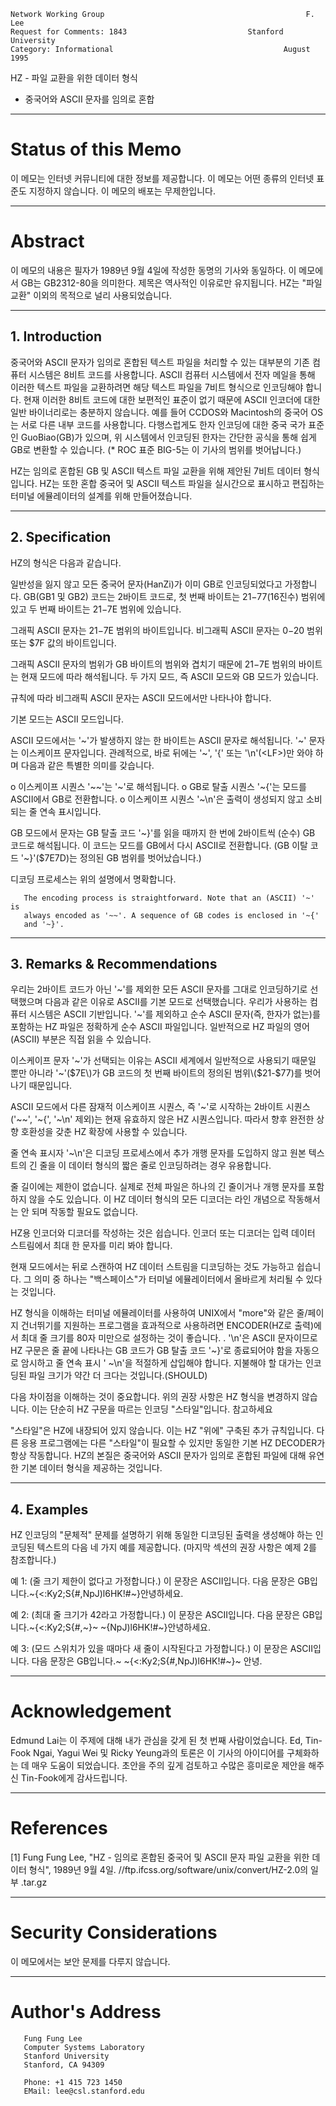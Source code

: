 

```text
Network Working Group                                             F. Lee
Request for Comments: 1843                           Stanford University
Category: Informational                                      August 1995
```

HZ - 파일 교환을 위한 데이터 형식

- 중국어와 ASCII 문자를 임의로 혼합

---
# **Status of this Memo**

이 메모는 인터넷 커뮤니티에 대한 정보를 제공합니다. 이 메모는 어떤 종류의 인터넷 표준도 지정하지 않습니다. 이 메모의 배포는 무제한입니다.

---
# **Abstract**

이 메모의 내용은 필자가 1989년 9월 4일에 작성한 동명의 기사와 동일하다. 이 메모에서 GB는 GB2312-80을 의미한다. 제목은 역사적인 이유로만 유지됩니다. HZ는 "파일 교환" 이외의 목적으로 널리 사용되었습니다.

---
## **1. Introduction**

중국어와 ASCII 문자가 임의로 혼합된 텍스트 파일을 처리할 수 있는 대부분의 기존 컴퓨터 시스템은 8비트 코드를 사용합니다. ASCII 컴퓨터 시스템에서 전자 메일을 통해 이러한 텍스트 파일을 교환하려면 해당 텍스트 파일을 7비트 형식으로 인코딩해야 합니다. 현재 이러한 8비트 코드에 대한 보편적인 표준이 없기 때문에 ASCII 인코더에 대한 일반 바이너리로는 충분하지 않습니다. 예를 들어 CCDOS와 Macintosh의 중국어 OS는 서로 다른 내부 코드를 사용합니다. 다행스럽게도 한자 인코딩에 대한 중국 국가 표준인 GuoBiao\(GB\)가 있으며, 위 시스템에서 인코딩된 한자는 간단한 공식을 통해 쉽게 GB로 변환할 수 있습니다. \(\* ROC 표준 BIG-5는 이 기사의 범위를 벗어납니다.\)

HZ는 임의로 혼합된 GB 및 ASCII 텍스트 파일 교환을 위해 제안된 7비트 데이터 형식입니다. HZ는 또한 혼합 중국어 및 ASCII 텍스트 파일을 실시간으로 표시하고 편집하는 터미널 에뮬레이터의 설계를 위해 만들어졌습니다.

---
## **2. Specification**

HZ의 형식은 다음과 같습니다.

일반성을 잃지 않고 모든 중국어 문자\(HanZi\)가 이미 GB로 인코딩되었다고 가정합니다. GB\(GB1 및 GB2\) 코드는 2바이트 코드로, 첫 번째 바이트는 $21-$77\(16진수\) 범위에 있고 두 번째 바이트는 $21-$7E 범위에 있습니다.

그래픽 ASCII 문자는 $21-$7E 범위의 바이트입니다. 비그래픽 ASCII 문자는 $0-$20 범위 또는 $7F 값의 바이트입니다.

그래픽 ASCII 문자의 범위가 GB 바이트의 범위와 겹치기 때문에 $21-$7E 범위의 바이트는 현재 모드에 따라 해석됩니다. 두 가지 모드, 즉 ASCII 모드와 GB 모드가 있습니다.

규칙에 따라 비그래픽 ASCII 문자는 ASCII 모드에서만 나타나야 합니다.

기본 모드는 ASCII 모드입니다.

ASCII 모드에서는 '\~'가 발생하지 않는 한 바이트는 ASCII 문자로 해석됩니다. '\~' 문자는 이스케이프 문자입니다. 관례적으로, 바로 뒤에는 '\~', '{' 또는 '\n'\(<LF\>\)만 와야 하며 다음과 같은 특별한 의미를 갖습니다.

o 이스케이프 시퀀스 '\~\~'는 '\~'로 해석됩니다. o GB로 탈출 시퀀스 '\~{'는 모드를 ASCII에서 GB로 전환합니다. o 이스케이프 시퀀스 '\~\n'은 출력이 생성되지 않고 소비되는 줄 연속 표시입니다.

GB 모드에서 문자는 GB 탈출 코드 '\~}'를 읽을 때까지 한 번에 2바이트씩 \(순수\) GB 코드로 해석됩니다. 이 코드는 모드를 GB에서 다시 ASCII로 전환합니다. \(GB 이탈 코드 '\~}'\($7E7D\)는 정의된 GB 범위를 벗어났습니다.\)

디코딩 프로세스는 위의 설명에서 명확합니다.

```text
   The encoding process is straightforward. Note that an (ASCII) '~' is
   always encoded as '~~'. A sequence of GB codes is enclosed in '~{'
   and '~}'.
```

---
## **3. Remarks & Recommendations**

우리는 2바이트 코드가 아닌 '\~'를 제외한 모든 ASCII 문자를 그대로 인코딩하기로 선택했으며 다음과 같은 이유로 ASCII를 기본 모드로 선택했습니다. 우리가 사용하는 컴퓨터 시스템은 ASCII 기반입니다. '\~'를 제외하고 순수 ASCII 문자\(즉, 한자가 없는\)를 포함하는 HZ 파일은 정확하게 순수 ASCII 파일입니다. 일반적으로 HZ 파일의 영어\(ASCII\) 부분은 직접 읽을 수 있습니다.

이스케이프 문자 '\~'가 선택되는 이유는 ASCII 세계에서 일반적으로 사용되기 때문일 뿐만 아니라 '\~'\($7E\)가 GB 코드의 첫 번째 바이트의 정의된 범위\($21-$77\)를 벗어나기 때문입니다.

ASCII 모드에서 다른 잠재적 이스케이프 시퀀스, 즉 '\~'로 시작하는 2바이트 시퀀스\('\~\~', '\~{', '\~\n' 제외\)는 현재 유효하지 않은 HZ 시퀀스입니다. 따라서 향후 완전한 상향 호환성을 갖춘 HZ 확장에 사용할 수 있습니다.

줄 연속 표시자 '\~\n'은 디코딩 프로세스에서 추가 개행 문자를 도입하지 않고 원본 텍스트의 긴 줄을 이 데이터 형식의 짧은 줄로 인코딩하려는 경우 유용합니다.

줄 길이에는 제한이 없습니다. 실제로 전체 파일은 하나의 긴 줄이거나 개행 문자를 포함하지 않을 수도 있습니다. 이 HZ 데이터 형식의 모든 디코더는 라인 개념으로 작동해서는 안 되며 작동할 필요도 없습니다.

HZ용 인코더와 디코더를 작성하는 것은 쉽습니다. 인코더 또는 디코더는 입력 데이터 스트림에서 최대 한 문자를 미리 봐야 합니다.

현재 모드에서는 뒤로 스캔하여 HZ 데이터 스트림을 디코딩하는 것도 가능하고 쉽습니다. 그 의미 중 하나는 "백스페이스"가 터미널 에뮬레이터에서 올바르게 처리될 수 있다는 것입니다.

HZ 형식을 이해하는 터미널 에뮬레이터를 사용하여 UNIX에서 "more"와 같은 줄/페이지 건너뛰기를 지원하는 프로그램을 효과적으로 사용하려면 ENCODER\(HZ로 출력\)에서 최대 줄 크기를 80자 미만으로 설정하는 것이 좋습니다. . '\n'은 ASCII 문자이므로 HZ 구문은 줄 끝에 나타나는 GB 코드가 GB 탈출 코드 '\~}'로 종료되어야 함을 자동으로 암시하고 줄 연속 표시 ' \~\n'을 적절하게 삽입해야 합니다. 지불해야 할 대가는 인코딩된 파일 크기가 약간 더 크다는 것입니다.\(SHOULD\)

다음 차이점을 이해하는 것이 중요합니다. 위의 권장 사항은 HZ 형식을 변경하지 않습니다. 이는 단순히 HZ 구문을 따르는 인코딩 "스타일"입니다. 참고하세요

"스타일"은 HZ에 내장되어 있지 않습니다. 이는 HZ "위에" 구축된 추가 규칙입니다. 다른 응용 프로그램에는 다른 "스타일"이 필요할 수 있지만 동일한 기본 HZ DECODER가 항상 작동합니다. HZ의 본질은 중국어와 ASCII 문자가 임의로 혼합된 파일에 대해 유연한 기본 데이터 형식을 제공하는 것입니다.

---
## **4. Examples**

HZ 인코딩의 "문체적" 문제를 설명하기 위해 동일한 디코딩된 출력을 생성해야 하는 인코딩된 텍스트의 다음 네 가지 예를 제공합니다. \(마지막 섹션의 권장 사항은 예제 2를 참조합니다.\)

예 1: \(줄 크기 제한이 없다고 가정합니다.\) 이 문장은 ASCII입니다. 다음 문장은 GB입니다.\~{<:Ky2;S{#,NpJ\)l6HK!#\~}안녕하세요.

예 2: \(최대 줄 크기가 42라고 가정합니다.\) 이 문장은 ASCII입니다. 다음 문장은 GB입니다.\~{<:Ky2;S{#,\~}\~ \~{NpJ\)l6HK!#\~}안녕하세요.

예 3: \(모드 스위치가 있을 때마다 새 줄이 시작된다고 가정합니다.\) 이 문장은 ASCII입니다. 다음 문장은 GB입니다.\~ \~{<:Ky2;S{#,NpJ\)l6HK!#\~}\~ 안녕.

---
# **Acknowledgement**

Edmund Lai는 이 주제에 대해 내가 관심을 갖게 된 첫 번째 사람이었습니다. Ed, Tin-Fook Ngai, Yagui Wei 및 Ricky Yeung과의 토론은 이 기사의 아이디어를 구체화하는 데 매우 도움이 되었습니다. 초안을 주의 깊게 검토하고 수많은 흥미로운 제안을 해주신 Tin-Fook에게 감사드립니다.

---
# **References**

\[1\] Fung Fung Lee, "HZ - 임의로 혼합된 중국어 및 ASCII 문자 파일 교환을 위한 데이터 형식", 1989년 9월 4일. //ftp.ifcss.org/software/unix/convert/HZ-2.0의 일부 .tar.gz

---
# **Security Considerations**

이 메모에서는 보안 문제를 다루지 않습니다.

---
# **Author's Address**

```text
   Fung Fung Lee
   Computer Systems Laboratory
   Stanford University
   Stanford, CA 94309

   Phone: +1 415 723 1450
   EMail: lee@csl.stanford.edu
```
